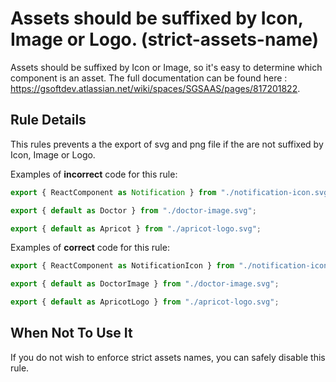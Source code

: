 # Assets should be suffixed by Icon, Image or Logo. (strict-assets-name)

Assets should be suffixed by Icon or Image, so it's easy to determine which component is an asset.
The full documentation can be found here : https://gsoftdev.atlassian.net/wiki/spaces/SGSAAS/pages/817201822.

## Rule Details

This rules prevents a the export of svg and png file if the are not suffixed by Icon, Image or Logo.

Examples of **incorrect** code for this rule:

```js
export { ReactComponent as Notification } from "./notification-icon.svg";

export { default as Doctor } from "./doctor-image.svg";

export { default as Apricot } from "./apricot-logo.svg";
```

Examples of **correct** code for this rule:

```js
export { ReactComponent as NotificationIcon } from "./notification-icon.svg";

export { default as DoctorImage } from "./doctor-image.svg";

export { default as ApricotLogo } from "./apricot-logo.svg";
```

## When Not To Use It

If you do not wish to enforce strict assets names, you can safely disable this rule.